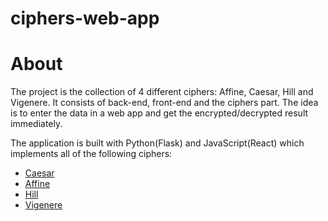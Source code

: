 # ciphers-web-app

# About
The project is the collection of 4 different ciphers: Affine, Caesar, Hill and Vigenere.
It consists of back-end, front-end and the ciphers part. The idea is to enter the data in a web app and get the encrypted/decrypted result immediately.

The application is built with Python(Flask) and JavaScript(React) which implements all of the following ciphers:
 * [Caesar](http://practicalcryptography.com/ciphers/classical-era/caesar/)
 * [Affine](http://practicalcryptography.com/ciphers/classical-era/affine/)
 * [Hill](http://practicalcryptography.com/ciphers/classical-era/hill/)
 * [Vigenere](http://practicalcryptography.com/ciphers/classical-era/vigenere-gronsfeld-and-autokey/)
